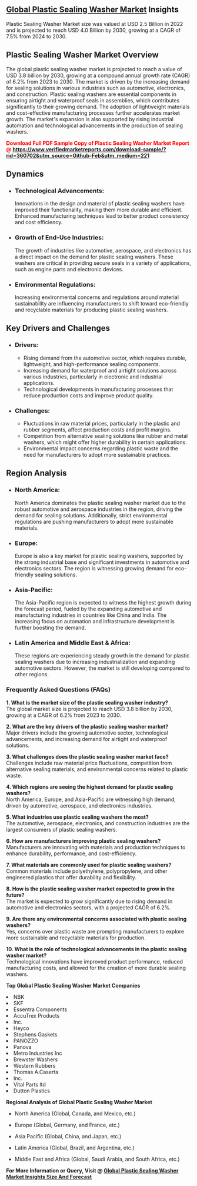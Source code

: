 <h2><a href="https://www.verifiedmarketreports.com/download-sample/?rid=360702&amp;utm_source=Github&amp;utm_medium=221" target="_blank">Global Plastic Sealing Washer Market</a> Insights</h2><p>Plastic Sealing Washer Market size was valued at USD 2.5 Billion in 2022 and is projected to reach USD 4.0 Billion by 2030, growing at a CAGR of 7.5% from 2024 to 2030.</p><p><h2>Plastic Sealing Washer Market Overview</h2> <p>The global plastic sealing washer market is projected to reach a value of USD 3.8 billion by 2030, growing at a compound annual growth rate (CAGR) of 6.2% from 2023 to 2030. The market is driven by the increasing demand for sealing solutions in various industries such as automotive, electronics, and construction. Plastic sealing washers are essential components in ensuring airtight and waterproof seals in assemblies, which contributes significantly to their growing demand. The adoption of lightweight materials and cost-effective manufacturing processes further accelerates market growth. The market's expansion is also supported by rising industrial automation and technological advancements in the production of sealing washers.</p> <p><strong><p><span class=""><span style="color: #ff0000;"><strong>Download Full PDF Sample Copy of Plastic Sealing Washer Market Report</strong> @ </span><a href="https://www.verifiedmarketreports.com/download-sample/?rid=360702&amp;utm_source=Github-Feb&amp;utm_medium=221" target="_blank">https://www.verifiedmarketreports.com/download-sample/?rid=360702&amp;utm_source=Github-Feb&amp;utm_medium=221</a></span></p></strong></p> <h2>Dynamics</h2> <ul> <li><h3>Technological Advancements:</h3> Innovations in the design and material of plastic sealing washers have improved their functionality, making them more durable and efficient. Enhanced manufacturing techniques lead to better product consistency and cost efficiency.</li> <li><h3>Growth of End-Use Industries:</h3> The growth of industries like automotive, aerospace, and electronics has a direct impact on the demand for plastic sealing washers. These washers are critical in providing secure seals in a variety of applications, such as engine parts and electronic devices.</li> <li><h3>Environmental Regulations:</h3> Increasing environmental concerns and regulations around material sustainability are influencing manufacturers to shift toward eco-friendly and recyclable materials for producing plastic sealing washers.</li> </ul> <h2>Key Drivers and Challenges</h2> <ul> <li><h3>Drivers:</h3> <ul> <li>Rising demand from the automotive sector, which requires durable, lightweight, and high-performance sealing components.</li> <li>Increasing demand for waterproof and airtight solutions across various industries, particularly in electronic and industrial applications.</li> <li>Technological developments in manufacturing processes that reduce production costs and improve product quality.</li> </ul> </li> <li><h3>Challenges:</h3> <ul> <li>Fluctuations in raw material prices, particularly in the plastic and rubber segments, affect production costs and profit margins.</li> <li>Competition from alternative sealing solutions like rubber and metal washers, which might offer higher durability in certain applications.</li> <li>Environmental impact concerns regarding plastic waste and the need for manufacturers to adopt more sustainable practices.</li> </ul> </li> </ul> <h2>Region Analysis</h2> <ul> <li><h3>North America:</h3> North America dominates the plastic sealing washer market due to the robust automotive and aerospace industries in the region, driving the demand for sealing solutions. Additionally, strict environmental regulations are pushing manufacturers to adopt more sustainable materials.</li> <li><h3>Europe:</h3> Europe is also a key market for plastic sealing washers, supported by the strong industrial base and significant investments in automotive and electronics sectors. The region is witnessing growing demand for eco-friendly sealing solutions.</li> <li><h3>Asia-Pacific:</h3> The Asia-Pacific region is expected to witness the highest growth during the forecast period, fueled by the expanding automotive and manufacturing industries in countries like China and India. The increasing focus on automation and infrastructure development is further boosting the demand.</li> <li><h3>Latin America and Middle East & Africa:</h3> These regions are experiencing steady growth in the demand for plastic sealing washers due to increasing industrialization and expanding automotive sectors. However, the market is still developing compared to other regions.</li> </ul> <h3>Frequently Asked Questions (FAQs)</h3> <p><strong>1. What is the market size of the plastic sealing washer industry?</strong><br> The global market size is projected to reach USD 3.8 billion by 2030, growing at a CAGR of 6.2% from 2023 to 2030.</p> <p><strong>2. What are the key drivers of the plastic sealing washer market?</strong><br> Major drivers include the growing automotive sector, technological advancements, and increasing demand for airtight and waterproof solutions.</p> <p><strong>3. What challenges does the plastic sealing washer market face?</strong><br> Challenges include raw material price fluctuations, competition from alternative sealing materials, and environmental concerns related to plastic waste.</p> <p><strong>4. Which regions are seeing the highest demand for plastic sealing washers?</strong><br> North America, Europe, and Asia-Pacific are witnessing high demand, driven by automotive, aerospace, and electronics industries.</p> <p><strong>5. What industries use plastic sealing washers the most?</strong><br> The automotive, aerospace, electronics, and construction industries are the largest consumers of plastic sealing washers.</p> <p><strong>6. How are manufacturers improving plastic sealing washers?</strong><br> Manufacturers are innovating with materials and production techniques to enhance durability, performance, and cost-efficiency.</p> <p><strong>7. What materials are commonly used for plastic sealing washers?</strong><br> Common materials include polyethylene, polypropylene, and other engineered plastics that offer durability and flexibility.</p> <p><strong>8. How is the plastic sealing washer market expected to grow in the future?</strong><br> The market is expected to grow significantly due to rising demand in automotive and electronics sectors, with a projected CAGR of 6.2%.</p> <p><strong>9. Are there any environmental concerns associated with plastic sealing washers?</strong><br> Yes, concerns over plastic waste are prompting manufacturers to explore more sustainable and recyclable materials for production.</p> <p><strong>10. What is the role of technological advancements in the plastic sealing washer market?</strong><br> Technological innovations have improved product performance, reduced manufacturing costs, and allowed for the creation of more durable sealing washers.</p> </p><p><strong>Top Global Plastic Sealing Washer Market Companies</strong></p><div data-test-id=""><p><li>NBK</li><li> SKF</li><li> Essentra Components</li><li> AccuTrex Products</li><li> Inc.</li><li> Heyco</li><li> Stephens Gaskets</li><li> PANOZZO</li><li> Panova</li><li> Metro Industries Inc</li><li> Brewster Washers</li><li> Western Rubbers</li><li> Thomas A.Caserta</li><li> Inc.</li><li> Vital Parts ltd</li><li> Dutton Plastics</li></p><div><strong>Regional Analysis of&nbsp;Global Plastic Sealing Washer Market</strong></div><ul><li dir="ltr"><p dir="ltr">North America&nbsp;(Global, Canada, and Mexico, etc.)</p></li><li dir="ltr"><p dir="ltr">Europe (Global, Germany, and France, etc.)</p></li><li dir="ltr"><p dir="ltr">Asia Pacific&nbsp;(Global, China, and Japan, etc.)</p></li><li dir="ltr"><p dir="ltr">Latin America&nbsp;(Global, Brazil, and Argentina, etc.)</p></li><li dir="ltr">Middle East and Africa&nbsp;(Global, Saudi Arabia, and South Africa, etc.)</li></ul><p><strong>For More Information or Query, Visit @&nbsp;</strong><strong><a href="https://www.verifiedmarketreports.com/product/plastic-sealing-washer-market/?utm_source=Github&amp;utm_medium=221" target="_blank">Global Plastic Sealing Washer Market Insights Size And Forecast</a></strong></p></div>
